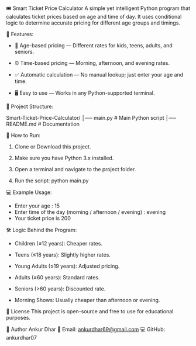 🎟 Smart Ticket Price Calculator
A simple yet intelligent Python program that calculates ticket prices based on age and time of day.
It uses conditional logic to determine accurate pricing for different age groups and timings.

📌 Features:

- 🧒 Age-based pricing — Different rates for kids, teens, adults, and seniors.

- ⏰ Time-based pricing — Morning, afternoon, and evening rates.

- ✅ Automatic calculation — No manual lookup; just enter your age and time.

- 🖥 Easy to use — Works in any Python-supported terminal.

📂 Project Structure:

Smart-Ticket-Price-Calculator/
│── main.py     # Main Python script
│── README.md           # Documentation


🚀 How to Run:

1. Clone or Download this project.

2. Make sure you have Python 3.x installed.

3. Open a terminal and navigate to the project folder.

4. Run the script:
python main.py

💻 Example Usage:

- Enter your age : 15
- Enter time of the day (morning / afternoon / evening) : evening
- Your ticket price is 200

🛠 Logic Behind the Program:

- Children (≤12 years): Cheaper rates.

- Teens (≤18 years): Slightly higher rates.

- Young Adults (≤19 years): Adjusted pricing.

- Adults (≤60 years): Standard rates.

- Seniors (>60 years): Discounted rate.

- Morning Shows: Usually cheaper than afternoon or evening.


📜 License
This project is open-source and free to use for educational purposes.


👤 Author
Ankur Dhar
📧 Email: ankurdhar69@gmail.com
💻 GitHub: ankurdhar07